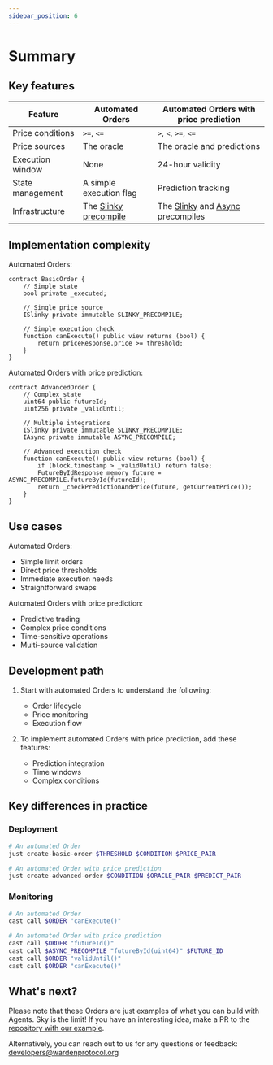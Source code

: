 ```yaml
---
sidebar_position: 6
---
```


# Summary

## Key features

| Feature | Automated Orders | Automated Orders with price prediction |
|---------|-------------|-----------------|
| Price conditions | `>=`, `<=` | `>`, `<`, `>=`, `<=` |
| Price sources | The oracle | The oracle and predictions |
| Execution window | None | 24-hour validity |
| State management | A simple execution flag | Prediction tracking |
| Infrastructure | The [Slinky precompile](build-the-infrastructure-for-orders/create-mock-precompiles#11-create-a-slinky-precompile) | The [Slinky](build-the-infrastructure-for-orders/create-mock-precompiles#11-create-a-slinky-precompile) and [Async](build-the-infrastructure-for-orders/create-mock-precompiles#13-create-an-async-precompile) precompiles |

## Implementation complexity

Automated Orders: 

```solidity
contract BasicOrder {
    // Simple state
    bool private _executed;
    
    // Single price source
    ISlinky private immutable SLINKY_PRECOMPILE;
    
    // Simple execution check
    function canExecute() public view returns (bool) {
        return priceResponse.price >= threshold;
    }
}
```

Automated Orders with price prediction:

```solidity
contract AdvancedOrder {
    // Complex state
    uint64 public futureId;
    uint256 private _validUntil;
    
    // Multiple integrations
    ISlinky private immutable SLINKY_PRECOMPILE;
    IAsync private immutable ASYNC_PRECOMPILE;
    
    // Advanced execution check
    function canExecute() public view returns (bool) {
        if (block.timestamp > _validUntil) return false;
        FutureByIdResponse memory future = ASYNC_PRECOMPILE.futureById(futureId);
        return _checkPredictionAndPrice(future, getCurrentPrice());
    }
}
```

## Use cases

Automated Orders:

- Simple limit orders
- Direct price thresholds
- Immediate execution needs
- Straightforward swaps

Automated Orders with price prediction:

- Predictive trading
- Complex price conditions
- Time-sensitive operations
- Multi-source validation

## Development path

1. Start with automated Orders to understand the following:
   - Order lifecycle
   - Price monitoring
   - Execution flow

2. To implement automated Orders with price prediction, add these features:
   - Prediction integration
   - Time windows
   - Complex conditions

## Key differences in practice

### Deployment

```bash
# An automated Order
just create-basic-order $THRESHOLD $CONDITION $PRICE_PAIR

# An automated Order with price prediction
just create-advanced-order $CONDITION $ORACLE_PAIR $PREDICT_PAIR
```

### Monitoring

```bash
# An automated Order
cast call $ORDER "canExecute()"

# An automated Order with price prediction
cast call $ORDER "futureId()"
cast call $ASYNC_PRECOMPILE "futureById(uint64)" $FUTURE_ID
cast call $ORDER "validUntil()"
cast call $ORDER "canExecute()"
```

## What's next?

Please note that these Orders are just examples of what you can build with Agents. Sky is the limit! If you have an interesting idea, make a PR to the [repository with our example](https://github.com/warden-protocol/wardenprotocol/tree/main/solidity/orders).

Alternatively, you can reach out to us for any questions or feedback: developers@wardenprotocol.org